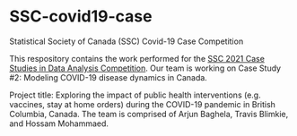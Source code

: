 # SSC-covid19-case
Statistical Society of Canada (SSC) Covid-19 Case Competition

This respository contains the work performed for the [SSC 2021 Case Studies in Data Analysis Competition](https://ssc.ca/en/meetings/annual/2021-annual-meeting/case-studies-competition). Our team is working on Case Study #2: Modeling COVID-19 disease dynamics in Canada. 

Project title: Exploring the impact of public health interventions (e.g. vaccines, stay at home orders) during the COVID-19 pandemic in British Columbia, Canada.
The team is comprised of Arjun Baghela, Travis Blimkie, and Hossam Mohammaed. 
